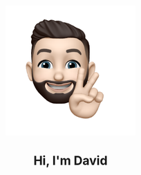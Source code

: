 <div align="center">
	<br>
    <img src="https://github.com/davidlacho/davidlacho/blob/main/memoji.png?raw=true" width="300">
	<br>
	<h1>Hi, I'm David</h1>
</div>
